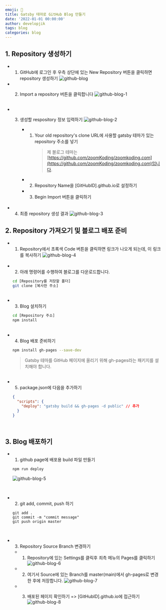 ```yaml
---
emoji: 📄
title: Gatsby 테마로 GitHub Blog 만들기
date: '2022-01-01 00:00:00'
author: developjik
tags: blog
categories: blog
---
```


## 1. Repository 생성하기

- 1.  GitHub에 로그인 후 우측 상단에 있는 New Repository 버튼을 클릭하면 repository 생성하기
      ![github-blog](https://user-images.githubusercontent.com/67889389/159699223-28410ef7-1dae-4ff7-ab69-e5d4e38fab28.png)
      <br/>
- 2. Import a repository 버튼을 클릭합니다
     ![github-blog-1](https://user-images.githubusercontent.com/67889389/159700888-15a8f37e-4383-40a1-b65e-5d6363042296.png)

     <br/>

- 3.  생성할 respository 정보 입력하기
      ![github-blog-2](https://user-images.githubusercontent.com/67889389/159700242-89447f21-6a26-4bca-89f0-92df369efbcf.png)

      - 1. Your old repository's clone URL에 사용할 gatsby 테마가 있는 repository 주소를 넣기
           > 제 블로그 테마는 [https://github.com/zoomKoding/zoomkoding.com](https://github.com/zoomKoding/zoomkoding.com)입니다.
      - 2.  Repository Name을 [GitHubID].github.io로 설정하기
      - 3.  Begin Import 버튼을 클릭하기

    <br/>

- 4. 최종 repository 생성 결과
     ![github-blog-3](https://user-images.githubusercontent.com/67889389/159700255-e2a1c451-7392-4bcd-9f22-7ed1a1872fa3.png)

## 2. Repository 가져오기 및 블로그 배포 준비

- 1. Repository에서 초록색 Code 버튼을 클릭하면 링크가 나오게 되는데, 이 링크를 복사하기
     ![github-blog-4](https://user-images.githubusercontent.com/67889389/159700267-dcb76522-f59a-46c0-9e0f-d89b4753e044.png)

  <br/>

- 2. 아래 명령어를 수행하여 블로그를 다운로드합니다.

  ```bash
  cd [Repository를 저장할 폴더]
  git clone [복사한 주소]
  ```

  <br/>

- 3. Blog 설치하기

  ```bash
  cd [Repository 주소]
  npm install
  ```

  <br/>

- 4. Blog 배포 준비하기

  ```bash
  npm install gh-pages --save-dev
  ```

  > Gatsby 테마를 GitHub 페이지에 올리기 위해 gh-pages라는 패키지를 설치해야 합니다.

  <br/>

- 5. package.json에 다음을 추가하기

  ```json
  {
    "scripts": {
      "deploy": "gatsby build && gh-pages -d public" // 추가
    }
  }
  ```

<br/>

## 3. Blog 배포하기

- 1. github page에 배포용 build 파일 만들기

  ```bash
  npm run deploy
  ```

  ![github-blog-5](https://user-images.githubusercontent.com/67889389/159700285-208d7c3b-8630-43e6-a8e6-86d0be8d28a9.png)

<br/>

- 2. git add, commit, push 하기

  ```git
  git add .
  git commit -m "commit message"
  git push origin master
  ```

<br/>

- 3.  Repository Source Branch 변경하기

  - 1. Repository에 있는 Settings를 클릭후 죄측 메뉴의 Pages를 클릭하기
       ![github-blog-6](https://user-images.githubusercontent.com/67889389/159700291-074db5f6-0495-4f1b-b2a6-6b774502c06a.png)
       <br/>
  - 2. 여기서 Source에 있는 Branch를 master(main)에서 gh-pages로 변경한 후에 저장합니다.
       ![github-blog-7](https://user-images.githubusercontent.com/67889389/159700309-dea85d71-ab4e-420b-a23b-e84c1bc65fab.png)
       <br/>
  - 3. 배포된 페이지 확인하기 => [GitHubID].github.io에 접근하기
       ![github-blog-8](https://user-images.githubusercontent.com/67889389/159703750-bb282bac-b03c-4515-ba12-ed2e01cbbae6.png)

       <br/>

<br/>

```toc

```
